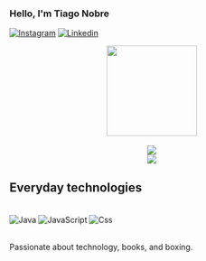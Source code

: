 ### Hello, I'm Tiago Nobre

[![Instagram](https://img.shields.io/badge/Instagram-E4405F?style=for-the-badge&logo=instagram&logoColor=white)](https://instagram.com/tiago.desc)
[![Linkedin](https://img.shields.io/badge/LinkedIn-0077B5?style=for-the-badge&logo=linkedin&logoColor=white)](https://www.linkedin.com/in/tiago-nobre-7063aa23a?lipi=urn%3Ali%3Apage%3Ad_flagship3_profile_view_base_contact_details%3BIWAcTjvYRYynyjk65UxbVw%3D%3D)

<div align='center'>
 <img height="160em" src="https://github-readme-streak-stats.herokuapp.com?user=TiagoDesc&theme=github-dark-dimmed&hide_border=true">
</div> <br>

<div align='center'>
  <img src="https://github-readme-stats.vercel.app/api?username=TiagoDesc&show_icons=true&theme=dracula">
</div>

<div align='center'>
  <img src="https://github-readme-stats.vercel.app/api/top-langs/?username=TiagoDesc&layout=compact&theme=dracula">
</div>

## Everyday technologies

<div style="display: inline_block"><br/>
<img align ="center" alt="Java" src="https://img.shields.io/badge/Java-ED8B00?style=for-the-badge&logo=openjdk&logoColor=white"/>
<img align ="center" alt="JavaScript" src="https://img.shields.io/badge/JavaScript-323330?style=for-the-badge&logo=javascript&logoColor=F7DF1E"/>
<img align ="center" alt="Css" src="https://img.shields.io/badge/CSS-239120?&style=for-the-badge&logo=css3&logoColor=white"/>
</div><br/>

Passionate about technology, books, and boxing.
